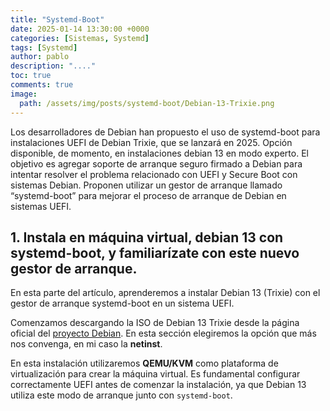```yaml
---
title: "Systemd-Boot"
date: 2025-01-14 13:30:00 +0000
categories: [Sistemas, Systemd]
tags: [Systemd]
author: pablo
description: "...."
toc: true
comments: true
image:
  path: /assets/img/posts/systemd-boot/Debian-13-Trixie.png
---
```


Los desarrolladores de Debian han propuesto el uso de systemd-boot para instalaciones UEFI de Debian Trixie, que se lanzará en 2025. Opción disponible, de momento, en instalaciones debian 13 en modo experto. El objetivo es agregar soporte de arranque seguro firmado a Debian para intentar resolver el problema relacionado con UEFI y Secure Boot con sistemas Debian. Proponen utilizar un gestor de arranque llamado “systemd-boot” para mejorar el proceso de arranque de Debian en sistemas UEFI.

## 1. Instala en máquina virtual, debian 13 con systemd-boot, y familiarízate con este nuevo gestor de arranque.

En esta parte del artículo, aprenderemos a instalar Debian 13 (Trixie) con el gestor de arranque systemd-boot en un sistema UEFI.

Comenzamos descargando la ISO de Debian 13 Trixie desde la página oficial del [proyecto Debian](https://www.debian.org/devel/debian-installer/). En esta sección elegiremos la opción que más nos convenga, en mi caso la **netinst**.

En esta instalación utilizaremos **QEMU/KVM** como plataforma de virtualización para crear la máquina virtual. Es fundamental configurar correctamente UEFI antes de comenzar la instalación, ya que Debian 13 utiliza este modo de arranque junto con `systemd-boot`.

